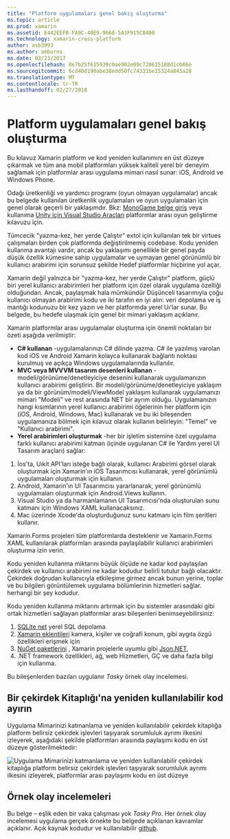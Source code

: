 ```yaml
---
title: "Platform uygulamaları genel bakış oluşturma"
ms.topic: article
ms.prod: xamarin
ms.assetid: E442EEFB-FA9C-40E9-9668-5A3F915C8400
ms.technology: xamarin-cross-platform
author: asb3993
ms.author: amburns
ms.date: 03/23/2017
ms.openlocfilehash: 8e7b25f615939c0ae902e09c728615188d1cb86e
ms.sourcegitcommit: 6cd40d190abe38edd50fc74331be15324a845a28
ms.translationtype: MT
ms.contentlocale: tr-TR
ms.lasthandoff: 02/27/2018
---
```

# <a name="building-cross-platform-applications-overview"></a>Platform uygulamaları genel bakış oluşturma

Bu kılavuz Xamarin platform ve kod yeniden kullanımını en üst düzeye çıkarmak ve tüm ana mobil platformları yüksek kaliteli yerel bir deneyim sağlamak için platformlar arası uygulama mimari nasıl sunar: iOS, Android ve Windows Phone.

Odağı üretkenliği ve yardımcı programı (oyun olmayan uygulamalar) ancak bu belgede kullanılan üretkenlik uygulamaları ve oyun uygulamaları için genel olarak geçerli bir yaklaşımdır. Bkz: [MonoGame belge giriş](https://developer.xamarin.com/guides/cross-platform/game_development/monogame/introduction/) veya kullanıma [Unity için Visual Studio Araçları](https://docs.microsoft.com/en-us/visualstudio/cross-platform/visual-studio-tools-for-unity) platformlar arası oyun geliştirme kılavuzu için.

Tümcecik "yazma-kez, her yerde Çalıştır" extol için kullanılan tek bir virtues çalışmaları birden çok platformda değiştirilmemiş codebase. Kodu yeniden kullanma avantajı vardır, ancak bu yaklaşımı genellikle bir genel payda düşük özellik kümesine sahip uygulamalar ve uymayan genel görünümlü bir kullanıcı arabirimi için sorunsuz şekilde Hedef platformlar hiçbirine yol açar.

Xamarin değil yalnızca bir "yazma-kez, her yerde Çalıştır" platform, güçlü biri yerel kullanıcı arabirimleri her platform için özel olarak uygulama özelliği olduğundan. Ancak, paylaşmak hala mümkündür Düşünceli tasarımıyla çoğu kullanıcı olmayan arabirimi kodu ve iki tarafın en iyi alın: veri depolama ve iş mantığı kodunuzu bir kez yazın ve her platformda yerel Uı'lar sunar. Bu belgede, bu hedefe ulaşmak için genel bir mimari yaklaşım açıklanır.

Xamarin platformlar arası uygulamalar oluşturma için önemli noktaları bir özeti aşağıda verilmiştir:

-   **C# kullanan** -uygulamalarınızı C# dilinde yazma. C# ile yazılmış varolan kod iOS ve Android Xamarin kolayca kullanarak bağlantı noktası kurulmuş ve açıkça Windows uygulamalarında kullanılır.
-   **MVC veya MVVVM tasarım desenleri kullanan** -modeli/görünüme/denetleyiciye desenini kullanarak uygulamanızın kullanıcı arabirimi geliştirin. Bir modeli/görünüme/denetleyiciye yaklaşım ya da bir görünüm/modeli/ViewModel yaklaşım kullanarak uygulamanızı mimari "Modeli" ve rest arasında NET bir ayrım olduğu. Uygulamanızın hangi kısımlarının yerel kullanıcı arabirimi öğelerinin her platform için (iOS, Android, Windows, Mac) kullanarak ve bu iki bileşenden uygulamanıza bölmek için kılavuz olarak kullanın belirleyin: "Temel" ve "Kullanıcı arabirimi".
-   **Yerel arabirimleri oluşturmak** -her bir işletim sistemine özel uygulama farklı kullanıcı arabirimi katman (içinde uygulanan C# ile Yardım yerel UI Tasarım araçları) sağlar:

1.  İos'ta, Uıkit API'ları isteğe bağlı olarak, kullanıcı Arabirimi görsel olarak oluşturmak için Xamarin'ın iOS Tasarımcısı kullanarak, yerel görünümlü uygulamaları oluşturmak için kullanın.
1.  Android, Xamarin'ın UI Tasarımcısı yararlanarak, yerel görünümlü uygulamaları oluşturmak için Android.Views kullanın.
1.  Visual Studio ya da harmanlamanın UI Tasarımcısı'nda oluşturulan sunu katmanı için Windows XAML kullanacaksınız.
1.  Mac üzerinde Xcode'da oluşturduğunuz sunu katmanı için film şeritleri kullanır.

Xamarin.Forms projeleri tüm platformlarda desteklenir ve Xamarin.Forms XAML kullanılarak platformları arasında paylaşılabilir kullanıcı arabirimleri oluşturma izin verin. 

Kodu yeniden kullanma miktarını büyük ölçüde ne kadar kod paylaşılan çekirdek ve kullanıcı arabirimi ne kadar kodudur belirli tutulur bağlı olacaktır. Çekirdek doğrudan kullanıcıyla etkileşime girmez ancak bunun yerine, toplar ve bu bilgileri görüntülemek uygulama bölümlerinin hizmetleri sağlar. herhangi bir şey kodudur.

Kodu yeniden kullanma miktarını artırmak için bu sistemler arasındaki gibi ortak hizmetleri sağlayan platformlar arası bileşenleri benimseyebilirsiniz:

1.   [SQLite net](https://www.nuget.org/packages/sqlite-net-pcl/) yerel SQL depolama
1.   [Xamarin eklentileri](https://xamarin.com/plugins) kamera, kişiler ve coğrafi konum, gibi aygıta özgü özellikleri erişmek için
1.   [NuGet paketlerini](https://nuget.org) , Xamarin projelerle uyumlu gibi [Json.NET](https://www.nuget.org/packages/Newtonsoft.Json/),
1.  .NET framework özellikleri, ağ, web Hizmetleri, GÇ ve daha fazla bilgi için kullanma.


Bu bileşenlerden bazıları uygulanır *Tasky* örnek olay incelemesi.

 <a name="Separate_Reusable_Code_into_a_Core_Library" />


## <a name="separate-reusable-code-into-a-core-library"></a>Bir çekirdek Kitaplığı'na yeniden kullanılabilir kod ayırın

Uygulama Mimarinizi katmanlama ve yeniden kullanılabilir çekirdek kitaplığa platform belirsiz çekirdek işlevleri taşıyarak sorumluluk ayrımı ilkesini izleyerek, aşağıdaki şekilde platformları arasında paylaşımı kodu en üst düzeye gösterilmektedir:

 ![](part-0-overview-images/layers2.png "Uygulama Mimarinizi katmanlama ve yeniden kullanılabilir çekirdek kitaplığa platform belirsiz çekirdek işlevleri taşıyarak sorumluluk ayrımı ilkesini izleyerek, platformlar arası paylaşımı kodu en üst düzeye")

 <a name="Case_Studies" />


## <a name="case-studies"></a>Örnek olay incelemeleri

Bu belge – eşlik eden bir vaka çalışması yok *Tasky Pro*. Her örnek olay incelemesi uygulama gerçek örnekte bu belgede açıklanan kavramlar açıklanır. Açık kaynak kodudur ve kullanılabilir [github](https://github.com/xamarin/mobile-samples/).